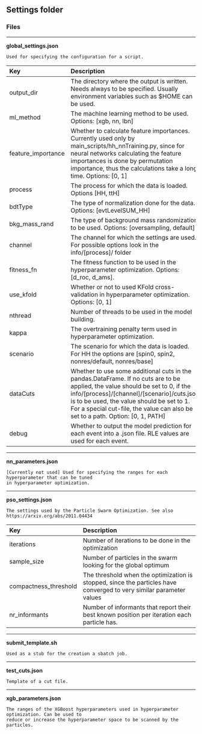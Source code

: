 ## Settings folder

### Files
___
**global_settings.json**

```Used for specifying the configuration for a script.```

| Key | Description |
| :-------------- | :-------------- |
| output_dir | The directory where the output is written. Needs always to be specified. Usually environment variables such as $HOME can be used.|
| ml_method | The machine learning method to be used. Options: [xgb, nn, lbn] |
| feature_importance | Whether to calculate feature importances. Currently used only by main_scripts/hh_nnTraining.py, since for neural networks calculating the feature importances is done by permutation importance, thus the calculations take a long time. Options: [0, 1]|
| process | The process for which the data is loaded. Options [HH, ttH] |
| bdtType | The type of normalization done for the data. Options: [evtLevelSUM_HH] |
| bkg_mass_rand | The type of background mass randomization to be used. Options: [oversampling, default] |
| channel | The channel for which the settings are used. For possible options look in the info/[process]/ folder |
| fitness_fn | The fitness function to be used in the hyperparameter optimization. Options: [d_roc, d_ams]. |
| use_kfold | Whether or not to used KFold cross-validation in hyperparameter optimization. Options: [0, 1] |
| nthread | Number of threads to be used in the model building. |
| kappa | The overtraining penalty term used in hyperparameter optimization. |
| scenario | The scenario for which the data is loaded. For HH the options are [spin0, spin2, nonres/default, nonres/base]|
| dataCuts | Whether to use some additional cuts in the pandas.DataFrame. If no cuts are to be applied, the value should be set to 0, if the info/[process]/[channel]/[scenario]/cuts.json is to be used, the value should be set to 1. For a special cut-file, the value can also be set to a path. Option: [0, 1, PATH] |
| debug | Whether to output the model prediction for each event into a .json file. RLE values are used for each event. |


___
**nn_parameters.json**
```
[Currently not used] Used for specifying the ranges for each hyperparameter that can be tuned
in hyperparameter optimization.
```

___
**pso_settings.json**

```The settings used by the Particle Swarm Optimization. See also https://arxiv.org/abs/2011.04434 ```

| Key | Description |
| :--- | :--- |
| iterations | Number of iterations to be done in the optimization |
| sample_size | Number of particles in the swarm looking for the global optimum |
| compactness_threshold | The threshold when the optimization is stopped, since the particles have converged to very similar parameter values |
| nr_informants | Number of informants that report their best known position per iteration each particle has. | 

___
**submit_template.sh**
```
Used as a stub for the creation a sbatch job.
```

___
**test_cuts.json**
```
Template of a cut file.
```

___
**xgb_parameters.json**
```
The ranges of the XGBoost hyperparameters used in hyperparameter optimization. Can be used to
reduce or increase the hyperparameter space to be scanned by the particles.
```

